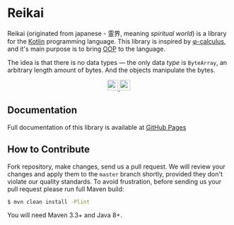 # Reikai
Reikai (originated from japanese - 霊界, meaning *spiritual world*) is a library for the [Kotlin](https://kotlinlang.org/) programming language. This library is inspired by [φ-calculus](https://arxiv.org/abs/2111.13384), and it's main purpose is to bring [OOP](https://en.wikipedia.org/wiki/Object-oriented_programming) to the language.

The idea is that there is no data types — the only data *type* is `ByteArray`, an arbitrary length amount of bytes. And the objects manipulate the bytes.

<p align="center">
  <a href="https://codecov.io/gh/kerelape/reikai"> 
    <img height="24px" src="https://codecov.io/gh/kerelape/reikai/branch/master/graph/badge.svg?token=3aMJnpv6fu"/> 
  </a>
  <a href="https://github.com/kerelape/reikai/actions/workflows/mvn.yml">
    <img height="24px" src="https://github.com/kerelape/reikai/actions/workflows/mvn.yml/badge.svg" />
  </a>
</p>

## Documentation
Full documentation of this library is available at [GitHub Pages](https://kerelape.github.io/reikai)

<!--
@todo #26 Add usages examples to the README. Show how to use this library in general cases.
-->

<!--
@todo #26 Explain the concept and describe what 'dataization' and why it's better than primitives
-->

<!--
@todo #26 Show inspiring examples of using this library in context of green threads, and compare to Threads
-->

## How to Contribute

Fork repository, make changes, send us a pull request.
We will review your changes and apply them to the `master` branch shortly,
provided they don't violate our quality standards. To avoid frustration,
before sending us your pull request please run full Maven build:

```bash
$ mvn clean install -Plint
```

You will need Maven 3.3+ and Java 8+.

